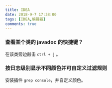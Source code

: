 ```yaml
---
title: IDEA
date: 2018-9-7 17:38:00
tags: [IDEA,编辑器]
comments: true
---
```



### 查看某个类的 javadoc 的快捷键？

在该类旁边敲击 `ctrl + j` 。

### 按日志级别显示不同颜色并可自定义过滤规则

安装插件 `grep console`，并自定义颜色。

